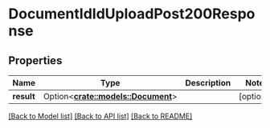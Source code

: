 # DocumentIdIdUploadPost200Response

## Properties

Name | Type | Description | Notes
------------ | ------------- | ------------- | -------------
**result** | Option<[**crate::models::Document**](document.md)> |  | [optional]

[[Back to Model list]](../README.md#documentation-for-models) [[Back to API list]](../README.md#documentation-for-api-endpoints) [[Back to README]](../README.md)


